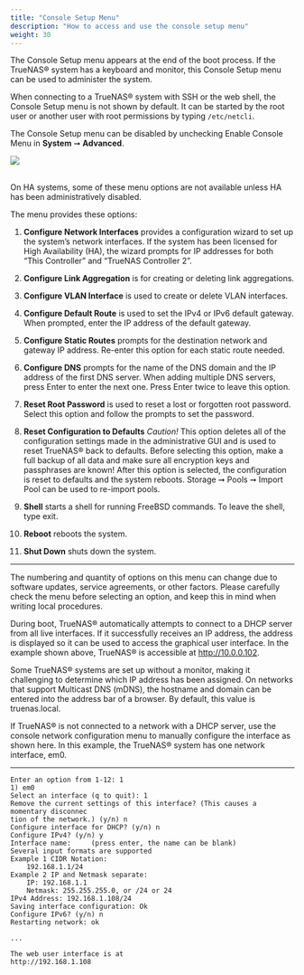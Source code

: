 ```yaml
---
title: "Console Setup Menu"
description: "How to access and use the console setup menu"
weight: 30
---
```


The Console Setup menu appears at the end of the boot process. If the TrueNAS® system has a keyboard and monitor, this Console Setup menu can be used to administer the system.

When connecting to a TrueNAS® system with SSH or the web shell, the Console Setup menu is not shown by default. It can be started by the root user or another user with root permissions by typing `/etc/netcli`.

The Console Setup menu can be disabled by unchecking Enable Console Menu in **System** ➞ **Advanced**.

<img src="/images/console-menu.png">
<br><br>


On HA systems, some of these menu options are not available unless HA has been administratively disabled.

The menu provides these options:

1) **Configure Network Interfaces** provides a configuration wizard to set up the system’s network interfaces. If the system has been licensed for High Availability (HA), the wizard prompts for IP addresses for both “This Controller” and “TrueNAS Controller 2”.

2) **Configure Link Aggregation** is for creating or deleting link aggregations.

3) **Configure VLAN Interface** is used to create or delete VLAN interfaces.

4) **Configure Default Route** is used to set the IPv4 or IPv6 default gateway. When prompted, enter the IP address of the default gateway.

5) **Configure Static Routes** prompts for the destination network and gateway IP address. Re-enter this option for each static route needed.

6) **Configure DNS** prompts for the name of the DNS domain and the IP address of the first DNS server. When adding multiple DNS servers, press Enter to enter the next one. Press Enter twice to leave this option.

7) **Reset Root Password** is used to reset a lost or forgotten root password. Select this option and follow the prompts to set the password.

8) **Reset Configuration to Defaults** *Caution!* This option deletes all of the configuration settings made in the administrative GUI and is used to reset  TrueNAS® back to defaults. Before selecting this option, make a full backup of all data and make sure all encryption keys and passphrases are known! After this option is selected, the configuration is reset to defaults and the system reboots. Storage ➞ Pools ➞ Import Pool can be used to re-import pools.

9) **Shell** starts a shell for running FreeBSD commands. To leave the shell, type exit.

10) **Reboot** reboots the system.

11) **Shut Down** shuts down the system.

***

The numbering and quantity of options on this menu can change due to software updates, service agreements, or other factors. Please carefully check the menu before selecting an option, and keep this in mind when writing local procedures.

During boot, TrueNAS® automatically attempts to connect to a DHCP server from all live interfaces. If it successfully receives an IP address, the address is displayed so it can be used to access the graphical user interface. In the example shown above, TrueNAS® is accessible at http://10.0.0.102.

Some TrueNAS® systems are set up without a monitor, making it challenging to determine which IP address has been assigned. On networks that support Multicast DNS (mDNS), the hostname and domain can be entered into the address bar of a browser. By default, this value is truenas.local.

If TrueNAS® is not connected to a network with a DHCP server, use the console network configuration menu to manually configure the interface as shown here. In this example, the TrueNAS® system has one network interface, em0.

***

```
Enter an option from 1-12: 1
1) em0
Select an interface (q to quit): 1
Remove the current settings of this interface? (This causes a momentary disconnec
tion of the network.) (y/n) n
Configure interface for DHCP? (y/n) n
Configure IPv4? (y/n) y
Interface name:     (press enter, the name can be blank)
Several input formats are supported
Example 1 CIDR Notation:
    192.168.1.1/24
Example 2 IP and Netmask separate:
    IP: 192.168.1.1
    Netmask: 255.255.255.0, or /24 or 24
IPv4 Address: 192.168.1.108/24
Saving interface configuration: Ok
Configure IPv6? (y/n) n
Restarting network: ok

...

The web user interface is at
http://192.168.1.108
```
